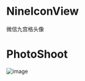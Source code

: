 # NineIconView
微信九宫格头像


# PhotoShoot
![image](https://github.com/Zws-China/.../blob/master/1111.png)

